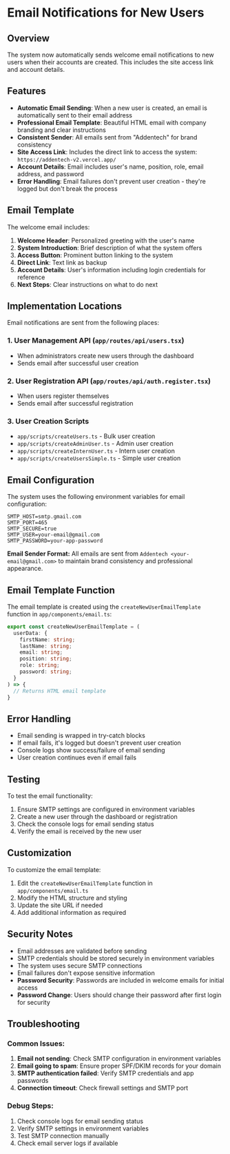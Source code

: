 # Email Notifications for New Users

## Overview

The system now automatically sends welcome email notifications to new users when their accounts are created. This includes the site access link and account details.

## Features

- **Automatic Email Sending**: When a new user is created, an email is automatically sent to their email address
- **Professional Email Template**: Beautiful HTML email with company branding and clear instructions
- **Consistent Sender**: All emails sent from "Addentech" for brand consistency
- **Site Access Link**: Includes the direct link to access the system: `https://addentech-v2.vercel.app/`
- **Account Details**: Email includes user's name, position, role, email address, and password
- **Error Handling**: Email failures don't prevent user creation - they're logged but don't break the process

## Email Template

The welcome email includes:

1. **Welcome Header**: Personalized greeting with the user's name
2. **System Introduction**: Brief description of what the system offers
3. **Access Button**: Prominent button linking to the system
4. **Direct Link**: Text link as backup
5. **Account Details**: User's information including login credentials for reference
6. **Next Steps**: Clear instructions on what to do next

## Implementation Locations

Email notifications are sent from the following places:

### 1. User Management API (`app/routes/api/users.tsx`)
- When administrators create new users through the dashboard
- Sends email after successful user creation

### 2. User Registration API (`app/routes/api/auth.register.tsx`)
- When users register themselves
- Sends email after successful registration

### 3. User Creation Scripts
- `app/scripts/createUsers.ts` - Bulk user creation
- `app/scripts/createAdminUser.ts` - Admin user creation
- `app/scripts/createInternUser.ts` - Intern user creation
- `app/scripts/createUsersSimple.ts` - Simple user creation

## Email Configuration

The system uses the following environment variables for email configuration:

```env
SMTP_HOST=smtp.gmail.com
SMTP_PORT=465
SMTP_SECURE=true
SMTP_USER=your-email@gmail.com
SMTP_PASSWORD=your-app-password
```

**Email Sender Format:**
All emails are sent from `Addentech <your-email@gmail.com>` to maintain brand consistency and professional appearance.

## Email Template Function

The email template is created using the `createNewUserEmailTemplate` function in `app/components/email.ts`:

```typescript
export const createNewUserEmailTemplate = (
  userData: {
    firstName: string;
    lastName: string;
    email: string;
    position: string;
    role: string;
    password: string;
  }
) => {
  // Returns HTML email template
}
```

## Error Handling

- Email sending is wrapped in try-catch blocks
- If email fails, it's logged but doesn't prevent user creation
- Console logs show success/failure of email sending
- User creation continues even if email fails

## Testing

To test the email functionality:

1. Ensure SMTP settings are configured in environment variables
2. Create a new user through the dashboard or registration
3. Check the console logs for email sending status
4. Verify the email is received by the new user

## Customization

To customize the email template:

1. Edit the `createNewUserEmailTemplate` function in `app/components/email.ts`
2. Modify the HTML structure and styling
3. Update the site URL if needed
4. Add additional information as required

## Security Notes

- Email addresses are validated before sending
- SMTP credentials should be stored securely in environment variables
- The system uses secure SMTP connections
- Email failures don't expose sensitive information
- **Password Security**: Passwords are included in welcome emails for initial access
- **Password Change**: Users should change their password after first login for security

## Troubleshooting

### Common Issues:

1. **Email not sending**: Check SMTP configuration in environment variables
2. **Email going to spam**: Ensure proper SPF/DKIM records for your domain
3. **SMTP authentication failed**: Verify SMTP credentials and app passwords
4. **Connection timeout**: Check firewall settings and SMTP port

### Debug Steps:

1. Check console logs for email sending status
2. Verify SMTP settings in environment variables
3. Test SMTP connection manually
4. Check email server logs if available 